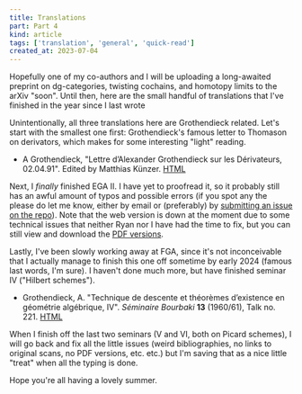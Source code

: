 ```yaml
---
title: Translations
part: Part 4
kind: article
tags: ['translation', 'general', 'quick-read']
created_at: 2023-07-04
---
```


Hopefully one of my co-authors and I will be uploading a long-awaited preprint on dg-categories, twisting cochains, and homotopy limits to the arXiv "soon".
Until then, here are the small handful of translations that I've finished in the year since I last wrote

<!-- more -->

Unintentionally, all three translations here are Grothendieck related.
Let's start with the smallest one first: Grothendieck's famous letter to Thomason on derivators, which makes for some interesting "light" reading.

- A Grothendieck, "Lettre d’Alexander Grothendieck sur les Dérivateurs, 02.04.91". Edited by Matthias Künzer. [HTML](https://translations.thosgood.net/grothendieck-thomason-91-04-02.html)

Next, I *finally* finished EGA II. I have yet to proofread it, so it probably still has an awful amount of typos and possible errors (if you spot any the please do let me know, either by email or (preferably) by [submitting an issue on the repo](https://github.com/ryankeleti/ega/issues)). Note that the web version is down at the moment due to some technical issues that neither Ryan nor I have had the time to fix, but you can still view and download the [PDF versions](https://github.com/ryankeleti/ega#pdfs).

Lastly, I've been slowly working away at FGA, since it's not inconceivable that I actually manage to finish this one off sometime by early 2024 (famous last words, I'm sure). I haven't done much more, but have finished seminar IV ("Hilbert schemes").

- Grothendieck, A. "Technique de descente et théorèmes d’existence en géométrie algébrique, IV". *Séminaire Bourbaki* **13** (1960/61), Talk no. 221. [HTML](https://thosgood.net/fga)

When I finish off the last two seminars (V and VI, both on Picard schemes), I will go back and fix all the little issues (weird bibliographies, no links to original scans, no PDF versions, etc. etc.) but I'm saving that as a nice little "treat" when all the typing is done.

Hope you're all having a lovely summer.
